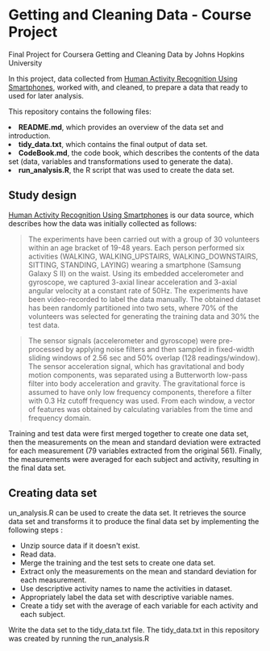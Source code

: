 # Getting and Cleaning Data - Course Project
Final Project for Coursera Getting and Cleaning Data by Johns Hopkins University

In this project, data collected from <a href="http://archive.ics.uci.edu/ml/datasets/Human+Activity+Recognition+Using+Smartphones">Human Activity Recognition Using Smartphones</a>, 
worked with, and cleaned, to prepare a data that ready to used for later analysis.

This repository contains the following files:
<li>
<b>README.md</b>, which provides an overview of the data set and introduction.</li>
<li><b>tidy_data.txt</b>, which contains the final output of data set.</li>
<li><b>CodeBook.md</b>, the code book, which describes the contents of the data set 
(data, variables and transformations used to generate the data).</li>
<li><b>run_analysis.R</b>, the R script that was used to create the data set.
</li>


## Study design
<a href="http://archive.ics.uci.edu/ml/datasets/Human+Activity+Recognition+Using+Smartphones">Human Activity Recognition Using Smartphones</a>
is our data source, which describes how the data was initially collected as follows:

>The experiments have been carried out with a group of 30 volunteers within an age bracket of 19-48 years. Each person performed six activities (WALKING, WALKING_UPSTAIRS, WALKING_DOWNSTAIRS, SITTING, STANDING, LAYING) wearing a smartphone (Samsung Galaxy S II) on the waist. Using its embedded accelerometer and gyroscope, we captured 3-axial linear acceleration and 3-axial angular velocity at a constant rate of 50Hz. The experiments have been video-recorded to label the data manually. The obtained dataset has been randomly partitioned into two sets, where 70% of the volunteers was selected for generating the training data and 30% the test data.

>The sensor signals (accelerometer and gyroscope) were pre-processed by applying noise filters and then sampled in fixed-width sliding windows of 2.56 sec and 50% overlap (128 readings/window). The sensor acceleration signal, which has gravitational and body motion components, was separated using a Butterworth low-pass filter into body acceleration and gravity. The gravitational force is assumed to have only low frequency components, therefore a filter with 0.3 Hz cutoff frequency was used. From each window, a vector of features was obtained by calculating variables from the time and frequency domain.

Training and test data were first merged together to create one data set, 
then the measurements on the mean and standard deviation were extracted for each measurement 
(79 variables extracted from the original 561).
Finally, the measurements were averaged for each subject and activity, resulting in the final data set.

## Creating data set
un_analysis.R can be used to create the data set.
It retrieves the source data set and transforms it to produce the final data set by implementing the following steps 
:

* Unzip source data if it doesn't exist.
* Read data.
* Merge the training and the test sets to create one data set.
* Extract only the measurements on the mean and standard deviation for each measurement.
* Use descriptive activity names to name the activities in dataset.
* Appropriately label the data set with descriptive variable names.
* Create a tidy set with the average of each variable for each activity and each subject.

Write the data set to the tidy_data.txt file.
The tidy_data.txt in this repository was created by running the run_analysis.R
